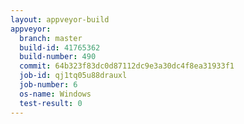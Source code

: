```yaml
---
layout: appveyor-build
appveyor:
  branch: master
  build-id: 41765362
  build-number: 490
  commit: 64b323f83dc0d87112dc9e3a30dc4f8ea31933f1
  job-id: qj1tq05u88drauxl
  job-number: 6
  os-name: Windows
  test-result: 0
---
```

